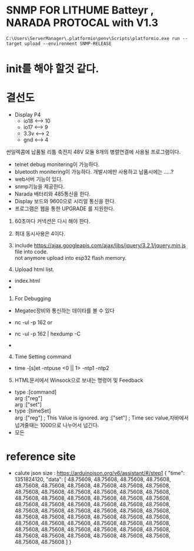 # SNMP FOR LITHUME Batteyr , NARADA PROTOCAL with V1.3
```
C:\Users\ServerManager\.platformio\penv\Scripts\platformio.exe run --target upload --environment SNMP-RELEASE
```
# init를 해야 할것 같다. 
# 결선도
- Display P4   
  * io18 <-->  10
  * io17 <-->   9
  * 3.3v <-->   2
  * gnd  <-->   4

썬일렉콤에 납품될 리튬 축전지 48V 모듈 8개의 병렬연결에 사용될 프로그램이다. 
- telnet debug monitering이 가능하다. 
- bluetooth monitering이 가능하다. 
  개발시에만 사용하고 납품시에는 .....?
- web서버 기능이 있다. 
- snmp기능을 제공한다. 
- Narada 배터리와 485통신을 한다.
- Display 보드와 9600으로 시리얼 통신을 한다.
- 프로그램은 웹을 통한 UPGRADE 를 지원한다. 



1. 60초마다 커넥션은 다시 해야 한다. 
2. 최대 동시사용은 4이다.

3. include https://ajax.googleapis.com/ajax/libs/jquery/3.2.1/jquery.min.js file into code.  
   not anymore upload into esp32 flash memory.
4. Upload html list.
- index.html
-

1. For Debugging
- Megatec장비와 통신하는 데이타를 볼 수 있다

- nc -ul -p 162 or
- nc -ul -p 162 | hexdump -C
- 
4. Time Setting command

- time -[s]et -ntpuse <0 || 1> -ntp1 <ipaddress> -ntp2 <ipaddress>

5. HTML문서에서 Winsock으로 보내는 명령어 및 Feedback

- type :[command]  
  arg :["reg"]  
  arg :["set"]
- type :[timeSet]  
  arg :["reg"]  ; This Value is ignored. 
  arg :["set"]  ; Time sec value,자바에서 넘겨줄때는 1000으로 나누어서 넘긴다.
- 모든 
# reference site

- calute json size : https://arduinojson.org/v6/assistant/#/step1
  {
  "time": 1351824120,
  "data": [
  48.75608, 48.75608, 48.75608, 48.75608, 48.75608, 48.75608, 48.75608, 48.75608, 48.75608, 48.75608,
   48.75608, 48.75608, 48.75608, 48.75608, 48.75608, 48.75608, 48.75608, 48.75608, 48.75608, 48.75608,
   48.75608, 48.75608, 48.75608, 48.75608, 48.75608, 48.75608, 48.75608, 48.75608, 48.75608, 48.75608,
   48.75608, 48.75608, 48.75608, 48.75608, 48.75608, 48.75608, 48.75608, 48.75608, 48.75608, 48.75608,
   48.75608, 48.75608, 48.75608, 48.75608, 48.75608, 48.75608, 48.75608, 48.75608, 48.75608, 48.75608,
   48.75608, 48.75608, 48.75608, 48.75608, 48.75608, 48.75608, 48.75608, 48.75608, 48.75608, 48.75608
   ]
  }
